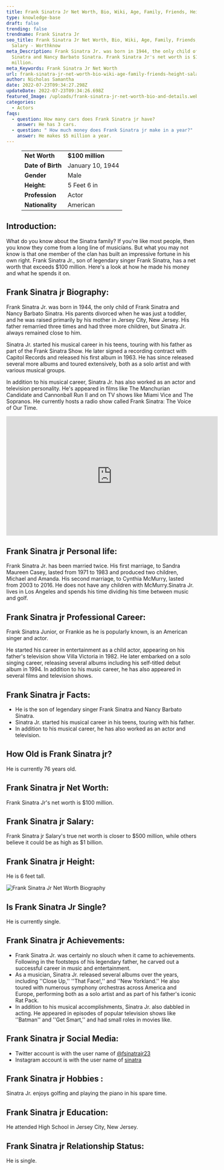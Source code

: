 ```yaml
---
title: Frank Sinatra Jr Net Worth, Bio, Wiki, Age, Family, Friends, Height & Salary
type: knowledge-base
draft: false
trending: false
trendname: Frank Sinatra Jr
seo_title: Frank Sinatra Jr Net Worth, Bio, Wiki, Age, Family, Friends, Height &
  Salary - Worthknow
meta_Description: Frank Sinatra Jr. was born in 1944, the only child of Frank
  Sinatra and Nancy Barbato Sinatra. Frank Sinatra Jr's net worth is $100
  million.
meta_Keywords: Frank Sinatra Jr Net Worth
url: frank-sinatra-jr-net-worth-bio-wiki-age-family-friends-height-salary
author: Nicholas Samantha
date: 2022-07-23T09:34:27.298Z
updateDate: 2022-07-23T09:34:26.698Z
featured_Image: /uploads/frank-sinatra-jr-net-worth-bio-and-details.webp
categories:
  - Actors
faqs:
  - question: How many cars does Frank Sinatra jr have?
    answer: He has 3 cars.
  - question: " How much money does Frank Sinatra jr make in a year?"
    answer: He makes $5 million a year.
---
```

<figure class="wp-block-table is-style-stripes">
  <table>
    <tbody>
      <tr>
        <td>
          <strong>Net Worth</strong>
        </td>
        <td>
          <strong>$100 million</strong>
        </td>
      </tr>
      <tr>
        <td>
          <strong>Date of Birth</strong>
        </td>
        <td>January 10, 1944</td>
      </tr>
      <tr>
        <td>
          <strong>Gender</strong>
        </td>
        <td>Male</td>
      </tr>
      <tr>
        <td>
          <strong>Height:</strong>
        </td>
        <td>5 Feet 6 in</td>
      </tr>
      <tr>
        <td>
          <strong>Profession</strong>
        </td>
        <td>Actor</td>
      </tr>
      <tr>
        <td>
          <strong>Nationality</strong>
        </td>
        <td>American</td>
      </tr>
    </tbody>
  </table>
</figure>

## **Introduction:**

What do you know about the Sinatra family? If you're like most people, then you know they come from a long line of musicians. But what you may not know is that one member of the clan has built an impressive fortune in his own right. Frank Sinatra Jr., son of legendary singer Frank Sinatra, has a net worth that exceeds $100 million. Here's a look at how he made his money and what he spends it on.

## **Frank Sinatra jr Biography:**

Frank Sinatra Jr. was born in 1944, the only child of Frank Sinatra and Nancy Barbato Sinatra. His parents divorced when he was just a toddler, and he was raised primarily by his mother in Jersey City, New Jersey. His father remarried three times and had three more children, but Sinatra Jr. always remained close to him.

Sinatra Jr. started his musical career in his teens, touring with his father as part of the Frank Sinatra Show. He later signed a recording contract with Capitol Records and released his first album in 1963. He has since released several more albums and toured extensively, both as a solo artist and with various musical groups.

In addition to his musical career, Sinatra Jr. has also worked as an actor and television personality. He's appeared in films like The Manchurian Candidate and Cannonball Run II and on TV shows like Miami Vice and The Sopranos. He currently hosts a radio show called Frank Sinatra: The Voice of Our Time.

<iframe width="560" height="315" src="https://www.youtube.com/embed/7e1aIUiGuF8" title="YouTube video player" frameborder="0" allow="accelerometer; autoplay; clipboard-write; encrypted-media; gyroscope; picture-in-picture" allowfullscreen></iframe>

## **Frank Sinatra jr Personal life:**

Frank Sinatra Jr. has been married twice. His first marriage, to Sandra Maureen Casey, lasted from 1971 to 1983 and produced two children, Michael and Amanda. His second marriage, to Cynthia McMurry, lasted from 2003 to 2016. He does not have any children with McMurry.Sinatra Jr. lives in Los Angeles and spends his time dividing his time between music and golf.

## **Frank Sinatra jr Professional Career:**

Frank Sinatra Junior, or Frankie as he is popularly known, is an American singer and actor.

He started his career in entertainment as a child actor, appearing on his father's television show Villa Victoria in 1982. He later embarked on a solo singing career, releasing several albums including his self-titled debut album in 1994. In addition to his music career, he has also appeared in several films and television shows.

## **Frank Sinatra jr Facts:**

* He is the son of legendary singer Frank Sinatra and Nancy Barbato Sinatra.
* Sinatra Jr. started his musical career in his teens, touring with his father.
* In addition to his musical career, he has also worked as an actor and television.

## **How Old is Frank Sinatra jr?** 

He is currently 76 years old.

## **Frank Sinatra jr Net Worth:**

Frank Sinatra Jr's net worth is $100 million.

## **Frank Sinatra jr Salary:**

Frank Sinatra jr Salary's true net worth is closer to $500 million, while others believe it could be as high as $1 billion.

## **Frank Sinatra jr Height:**

He is 6 feet tall.

![Frank Sinatra Jr Net Worth Biography](/uploads/frank-sinatra-jr-net-worth.webp)

## **Is Frank Sinatra Jr Single?** 

He is currently single.

## **Frank Sinatra jr Achievements:** 

* Frank Sinatra Jr. was certainly no slouch when it came to achievements. Following in the footsteps of his legendary father, he carved out a successful career in music and entertainment. 
* As a musician, Sinatra Jr. released several albums over the years, including ''Close Up,'' ''That Face!,'' and ''New Yorkland.'' He also toured with numerous symphony orchestras across America and Europe, performing both as a solo artist and as part of his father's iconic Rat Pack. 
* In addition to his musical accomplishments, Sinatra Jr. also dabbled in acting. He appeared in episodes of popular television shows like ''Batman'' and ''Get Smart,'' and had small roles in movies like.

## **Frank Sinatra jr Social Media:**

* Twitter account is with the user name of <a href="https://mobile.twitter.com/fsinatrajr23" target="_blank" rel="nofollow"   rel="noopener">@fsinatrajr23</a>
* Instagram account is with the user name of <a href="https://www.instagram.com/sinatra/" target="_blank" rel="nofollow"   rel="noopener">sinatra</a>

## **Frank Sinatra jr Hobbies :**

Sinatra Jr. enjoys golfing and playing the piano in his spare time.

## **Frank Sinatra jr Education:** 

He attended High School in Jersey City, New Jersey.

## **Frank Sinatra jr Relationship Status:**

He is single.